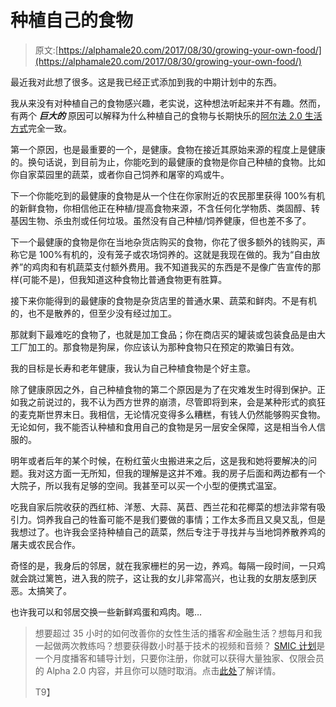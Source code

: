 # 种植自己的食物

> 原文:[https://alphamale20.com/2017/08/30/growing-your-own-food/](https://alphamale20.com/2017/08/30/growing-your-own-food/)

最近我对此想了很多。这是我已经正式添加到我的中期计划中的东西。

我从来没有对种植自己的食物感兴趣，老实说，这种想法听起来并不有趣。然而，有两个 ***巨大的*** 原因可以解释为什么种植自己的食物与长期快乐的[阿尔法 2.0 生活方式](http://www.alphamalebook.com)完全一致。

第一个原因，也是最重要的一个，是健康。食物在接近其原始来源的程度上是健康的。换句话说，到目前为止，你能吃到的最健康的食物是你自己种植的食物。比如你自家菜园里的蔬菜，或者你自己饲养和屠宰的鸡或牛。

下一个你能吃到的最健康的食物是从一个住在你家附近的农民那里获得 100%有机的新鲜食物，你相信他正在种植/提高食物来源，不含任何化学物质、类固醇、转基因生物、杀虫剂或任何垃圾。虽然没有自己种植/饲养健康，但也差不多了。

下一个最健康的食物是你在当地杂货店购买的食物，你花了很多额外的钱购买，声称它是 100%有机的，没有笼子或农场饲养的。这就是我现在做的。我为“自由放养”的鸡肉和有机蔬菜支付额外费用。我不知道我买的东西是不是像广告宣传的那样(可能不是)，但我知道这种食物比普通食物更有胜算。

接下来你能得到的最健康的食物是杂货店里的普通水果、蔬菜和鲜肉。不是有机的，也不是散养的，但至少没有经过加工。

那就剩下最难吃的食物了，也就是加工食品；你在商店买的罐装或包装食品是由大工厂加工的。那食物是狗屎，你应该认为那种食物只在预定的欺骗日有效。

我的目标是长寿和老年健康，我认为自己种植食物是个好主意。

除了健康原因之外，自己种植食物的第二个原因是为了在灾难发生时得到保护。正如我之前说过的，我不认为西方世界的崩溃，尽管即将到来，会是某种形式的疯狂的麦克斯世界末日。我相信，无论情况变得多么糟糕，有钱人仍然能够购买食物。无论如何，我不能否认种植和食用自己的食物是另一层安全保障，这是相当令人信服的。

明年或者后年的某个时候，在粉红萤火虫搬进来之后，这是我和她将要解决的问题。我对这方面一无所知，但我的理解是这并不难。我的房子后面和两边都有一个大院子，所以我有足够的空间。我甚至可以买一个小型的便携式温室。

吃我自家后院收获的西红柿、洋葱、大蒜、莴苣、西兰花和花椰菜的想法非常有吸引力。饲养我自己的牲畜可能不是我们要做的事情；工作太多而且又臭又乱，但是我想过了。也许我会坚持种植自己的蔬菜，然后专注于寻找并与当地饲养散养鸡的屠夫或农民合作。

奇怪的是，我身后的邻居，就在我家栅栏的另一边，养鸡。每隔一段时间，一只鸡就会跳过篱笆，进入我的院子，这让我的女儿非常高兴，也让我的女朋友感到厌恶。太搞笑了。

也许我可以和邻居交换一些新鲜鸡蛋和鸡肉。嗯…

> 想要超过 35 小时的如何改善你的女性生活的播客*和*金融生活？想每月和我一起做两次教练吗？想要获得数小时基于技术的视频和音频？ [SMIC 计划](https://alphamale20.kartra.com/page/vIL17)是一个月度播客和辅导计划，只要你注册，你就可以获得大量独家、仅限会员的 Alpha 2.0 内容，并且你可以随时取消。点击[此处](https://alphamale20.kartra.com/page/vIL17)了解详情。
> 
> T9】